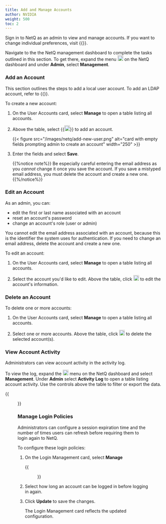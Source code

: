 ```yaml
---
title: Add and Manage Accounts
author: NVIDIA
weight: 500
toc: 2
---
```

Sign in to NetQ as an admin to view and manage accounts. If you want to change individual preferences, visit {{<link title="Set User Preferences" text="Set User Preferences">}}.

Navigate to the the NetQ management dashboard to complete the tasks outlined in this section. To get there, expand the menu <img src="https://icons.cumulusnetworks.com/01-Interface-Essential/03-Menu/navigation-menu.svg" height="18" width="18"/> on the NetQ dashboard and under **Admin**, select **Management**.

### Add an Account

This section outlines the steps to add a local user account. To add an LDAP account, refer to {{<link title="LDAP Authentication" text="LDAP Authentication">}}.

To create a new account:

1. On the User Accounts card, select **Manage** to open a table listing all accounts.

2. Above the table, select {{<img src="https://icons.cumulusnetworks.com/01-Interface-Essential/43-Remove-Add/add-circle.svg" alt="add" height="18" width="18">}} to add an account.

    {{< figure src="/images/netq/add-new-user.png" alt="card with empty fields prompting admin to create an account" width="250" >}}

3. Enter the fields and select **Save**.

    {{%notice note%}}
Be especially careful entering the email address as you *cannot* change it once you save the account. If you save a mistyped email address, you must delete the account and create a new one.
    {{%/notice%}}

### Edit an Account

As an admin, you can:
+ edit the first or last name associated with an account
+ reset an account's password
+ change an account's role (user or admin)

You cannot edit the email address associated with an account, because this is the identifier the system uses for authentication. If you need to change an email address, delete the account and create a new one.

To edit an account:

1. On the User Accounts card, select **Manage** to open a table listing all accounts.

2. Select the account you'd like to edit. Above the table, click <img src="https://icons.cumulusnetworks.com/01-Interface-Essential/22-Edit/pencil-1.svg" alt="edit" height="18" width="18"/> to edit the account's information.


### Delete an Account

To delete one or more accounts:

1. On the User Accounts card, select **Manage** to open a table listing all accounts.

2. Select one or more accounts. Above the table, click <img src="https://icons.cumulusnetworks.com/01-Interface-Essential/23-Delete/bin-1.svg" alt="delete" height="18" width="18"/> to delete the selected account(s).

### View Account Activity

Administrators can view account activity in the activity log.

To view the log, expand the <img src="https://icons.cumulusnetworks.com/01-Interface-Essential/03-Menu/navigation-menu.svg" alt="menu" height="18" width="18"/> menu on the NetQ dashboard and select **Management**. Under **Admin** select **Activity Log** to open a table listing account activity. Use the controls above the table to filter or export the data.

{{<figure src="/images/netq/updated-activity-log.png" alt="activity log table" width="900" >}}


### Manage Login Policies

Administrators can configure a session expiration time and the number of times users can refresh before requiring them to login again to NetQ.

To configure these login policies:

1. On the Login Management card, select **Manage**

    {{<figure src="/images/netq/login-management-card.png" alt="" width="400" >}}

2. Select how long an account can be logged in before logging in again.

3. Click **Update** to save the changes.

    The Login Management card reflects the updated configuration.


